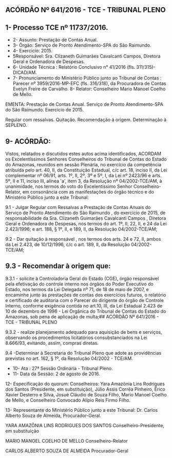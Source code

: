 
## ACÓRDÃO Nº 641/2016 - TCE - TRIBUNAL PLENO

## 1- Processo TCE nº 11737/2016.

- 2- Assunto: Prestação de Contas Anual.
- 3- Órgão: Serviço de Pronto Atendimento-SPA do São Raimundo.
- 4- Exercício: 2015.
- 5Responsável: Sra. Clizaneth Guimarães  Cavalcanti  Campos,  Diretora  Geral  e Ordenadora de Despesas.
- 6- Unidade Técnica : Relatório Conclusivo n° 41/2016 (fls. 311/315)- DICAD/AM.
- 7-  Pronunciamento  do Ministério  Público  junto  ao Tribunal  de  Contas :  Parecer  nº 3959/2016-MP-EFC (fls. 316/318), da Procuradora de Contas Evelyn Freire de Carvalho. 8- Relator: Conselheiro Mario Manoel Coelho de Mello.

EMENTA: Prestação de Contas Anual. Serviço de Pronto Atendimento-SPA do São Raimundo. Exercício de 2015.

Regular com ressalvas. Quitação. Recomendação á origem. Determinação à SEPLENO.

## 9- ACÓRDÃO:

Vistos, relatados e discutidos estes autos acima identificados,  ACORDAM os Excelentíssimos  Senhores  Conselheiros  do  Tribunal  de  Contas  do  Estado  do Amazonas, reunidos em sessão Plenária, no exercício da competência atribuída pelo art. 40, II, da Constituição Estadual, c/c art. 18, inciso II, da Lei complementar nº 06/91, arts. 1º,  II,  2º,  3º  e  5º,  I,  da  Lei  nº  2423/96  e  arts.  5º,  II  e  11,  inciso  III,  alínea  'a',  item  3,  da Resolução nº 04/2002-TCE/AM, à unanimidade, nos termos do voto do Excelentíssimo Senhor Conselheiro-Relator, em consonância com as manifestações do órgão técnico e do Ministério Público junto a este Tribunal:

9.1 - Julgar Regular com Ressalvas a Prestação de Contas Anuais do Serviço  de  Pronto  Atendimento  do  São  Raimundo , do exercício de 2015, de responsabilidade  da  Sra. Clizaneth  Guimarães  Cavalcanti  Campos ,  Diretora  Geral  e Ordenadora de Despesas, nos termos do art. 1º, II, 22, II, e 24 da Lei 2.423/1996; e art. 188, § 1º, II, e 189, II, da Resolução 04/2002-TCE/AM;

9.2 - Dar quitação à responsável , nos termos dos arts. 24 e 72, II, ambos da Lei  2.423, de 10/12/1996, c/c o art. 189, II, da Resolução 04/2002-TCE/AM;

## 9.3 - Recomendar à origem que:

9.3.1 - solicite à Controladoria Geral do Estado (CGE), órgão responsável pela efetivação do controle interno nos órgãos do Poder Executivo do Estado, nos termos da  Lei  Delegada  nº  71,  de  18  de  maio  de  2007,  e  encaminhe  junto  às  prestações  de contas  dos  exercícios  futuros,  o  relatório  e  certificado  de  auditoria  com  o  Parecer  do dirigente do órgão de Controle  Interno, conforme exigência contida no art.10,  III, da Lei Estadual 2.423 de  10 de dezembro de 1996  - Lei Orgânica do Tribunal  de Contas do Estado do Amazonas, sob pena de aplicação de multa;## ACÓRDÃO Nº 641/2016 - TCE - TRIBUNAL PLENO

9.3.2 - realize planejamento adequado para aquisição de bens e serviços, observando  os  procedimentos  licitatórios  consubstanciados  na  Lei  8.666/93,  evitando, assim, compras diretas.

9.4 -Determinar à Secretaria do  Tribunal Pleno que adote as providências previstas no art. 162, § 1º, da Resolução 04/2002 - TCE/AM.

- 10- Ata : 27ª Sessão Ordinária - Tribunal Pleno.
- 11- Data da Sessão: 2 de agosto de 2016.

12- Especificação do quorum: Conselheiros: Yara Amazônia Lins Rodrigues dos Santos (Presidente, em substituição), Júlio Assis Corrêa Pinheiro, Érico Xavier Desterro e Silva, Josué Cláudio de Souza Filho, Mario Manoel Coelho de Mello, e Conselheiro Convocado Alípio Reis Firmo Filho.

13-  Representante  do  Ministério  Público  junto  a  este Tribunal: Dr. Carlos  Alberto Souza de Almeida, Procurador-Geral.

YARA AMAZÔNIA LINS RODRIGUES DOS SANTOS Conselheiro-Presidente, em substituição

MARIO MANOEL COELHO DE MELLO Conselheiro-Relator

CARLOS ALBERTO SOUZA DE ALMEIDA Procurador-Geral